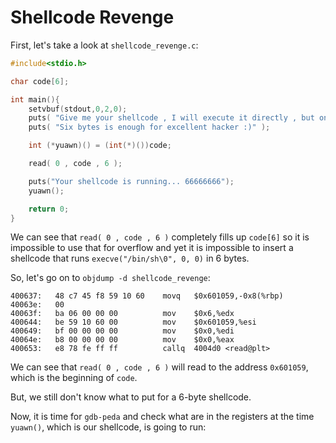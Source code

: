 # Shellcode Revenge

First, let's take a look at `shellcode_revenge.c`:

  ```C
  #include<stdio.h>

  char code[6];

  int main(){
      setvbuf(stdout,0,2,0);
      puts( "Give me your shellcode , I will execute it directly , but only 6 bytes :(");
      puts( "Six bytes is enough for excellent hacker :)" );

      int (*yuawn)() = (int(*)())code;

      read( 0 , code , 6 );

      puts("Your shellcode is running... 66666666");
      yuawn();

      return 0;
  }
  ```
We can see that `read( 0 , code , 6 )` completely fills up `code[6]` so it is impossible to use that for overflow and yet it is impossible to insert a shellcode that runs `execve("/bin/sh\0", 0, 0)` in 6 bytes.

So, let's go on to `objdump -d shellcode_revenge`:
  
  ```
  400637:	48 c7 45 f8 59 10 60 	movq   $0x601059,-0x8(%rbp)
  40063e:	00 
  40063f:	ba 06 00 00 00       	mov    $0x6,%edx
  400644:	be 59 10 60 00       	mov    $0x601059,%esi
  400649:	bf 00 00 00 00       	mov    $0x0,%edi
  40064e:	b8 00 00 00 00       	mov    $0x0,%eax
  400653:	e8 78 fe ff ff       	callq  4004d0 <read@plt>
  ```
  
We can see that  `read( 0 , code , 6 )` will read to the address `0x601059`, which is the beginning of `code`.

But, we still don't know what to put for a 6-byte shellcode.

Now, it is time for `gdb-peda` and check what are in the registers at the time `yuawn()`, which is our shellcode, is going to run:

